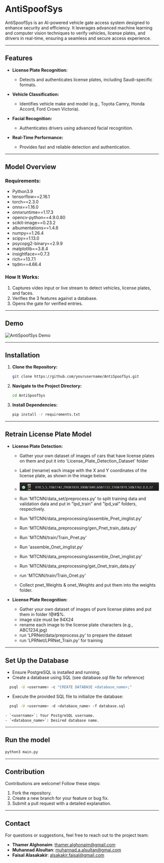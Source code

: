 # AntiSpoofSys

AntiSpoofSys is an AI-powered vehicle gate access system designed to enhance security and efficiency. It leverages advanced machine learning and computer vision techniques to verify vehicles, license plates, and drivers in real-time, ensuring a seamless and secure access experience.

---

## Features

- **License Plate Recognition:**
  - Detects and authenticates license plates, including Saudi-specific formats.
 

- **Vehicle Classification:**
  - Identifies vehicle make and model (e.g., Toyota Camry, Honda Accord, Ford Crown Victoria).

- **Facial Recognition:**
  - Authenticates drivers using advanced facial recognition.


- **Real-Time Performance:**
  - Provides fast and reliable detection and authentication.

---

## Model Overview

### **Requirements:**
-  Python3.9
-  tensorflow==2.16.1
-  torch==2.3.0
-  onnx==1.16.0
-  onnxruntime==1.17.3
-  opencv-python==4.9.0.80
-  scikit-image==0.23.2
-  albumentations==1.4.6
-  numpy==1.26.4
-  scipy==1.13.0
-  psycopg2-binary==2.9.9
-  matplotlib==3.8.4
-  insightface==0.7.3
-  rich==13.7.1
-  tqdm==4.66.4

### **How It Works:**
1. Captures video input or live stream to detect vehicles, license plates, and faces.
2. Verifies the 3 features against a database.
3. Opens the gate for verified entries.

---

## Demo

![AntiSpoofSys Demo](result.gif)



---

## Installation

1. **Clone the Repository:**
   ```bash
   git clone https://github.com/yourusername/AntiSpoofSys.git
   ```

2. **Navigate to the Project Directory:**
   ```bash
   cd AntiSpoofSys
   ```

3. **Install Dependencies:**
   ```bash
   pip install -r requirements.txt
   ```


 ---
## Retrain License Plate Model
- **License Plate Detection:**
  - Gather your own dataset of images of cars that have license plates on them and put it into 'License_Plate_Detection_Dataset' folder
  - Label (rename) each image with the X and Y coordinates of the license plate, as shown in the image below.
  - ![Lable images](Screenshot.png)
  - Run 'MTCNN/data_set/preprocess.py' to split training data and validation data and put in "lpd_train" and "lpd_val" folders, respectively.
  - Run 'MTCNN/data_preprocessing/assemble_Pnet_imglist.py'
  - Run 'MTCNN/data_preprocessing/gen_Pnet_train_data.py'
  - Run 'MTCNN/train/Train_Pnet.py'
    
  - Run 'assemble_Onet_imglist.py'
  - Run 'MTCNN/data_preprocessing/assemble_Onet_imglist.py'
  - Run 'MTCNN/data_preprocessing/get_Onet_train_data.py'
  - run 'MTCNN/train/Train_Onet.py'
 
  - Collect pnet_Weights & onet_Weights and put them into the weights folder.

- **License Plate Recognition:**
  - Gather your own dataset of images of pure license plates and put them in folder !@#$%.
  - image size must be 94X24
  - rename each image to the license plate characters (e.g., ABC1234.jpg)
  - run 'LPRNet/data/preprocess.py' to prepare the dataset
  - run 'LPRNet/LPRNet_Train.py' for training

---

## Set Up the Database
   - Ensure PostgreSQL is installed and running.
   - Create a database using SQL (see database.sql file for reference)
     
   ```bash
     psql -U <username> -c "CREATE DATABASE <database_name>;"
   ```
   - Execute the provided SQL file to initialize the database:
     
  ```bash
    psql -U <username> -d <database_name> -f database.sql
  ```

    - `<username>`: Your PostgreSQL username.
    - `<database_name>`: Desired database name.
    
---


## Run the model
   ```bash
   python3 main.py
   ```


---

## Contribution

Contributions are welcome! Follow these steps:
1. Fork the repository.
2. Create a new branch for your feature or bug fix.
3. Submit a pull request with a detailed explanation.

---

## Contact

For questions or suggestions, feel free to reach out to the project team:
- **Thamer Alghonaim**: thamer.alghonaim@gmail.com
- **Muhannad Alsultan**: muhannad.a.alsultan@gmai.com
- **Faisal Alasakakir**: alsakakir.faisal@gmail.com
